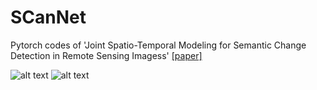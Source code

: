 # SCanNet
Pytorch codes of 'Joint Spatio-Temporal Modeling for Semantic Change Detection in Remote Sensing Imagess' [[paper]](http://xxx)


![alt text](https://github.com/ggsDing/WiCoNet/blob/main/framework.png)
![alt text](https://github.com/ggsDing/WiCoNet/blob/main/L_psd_sc.png)



